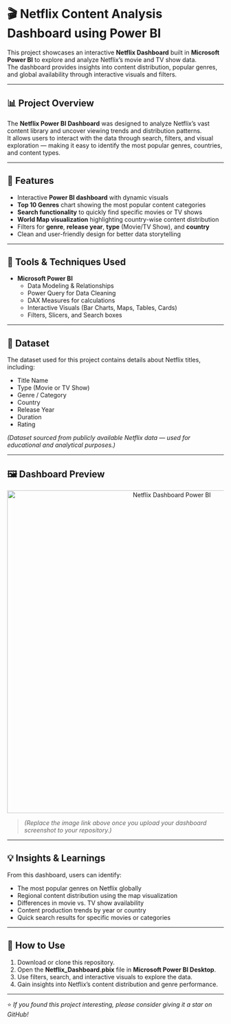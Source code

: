 # 🎬 Netflix Content Analysis Dashboard using Power BI

This project showcases an interactive **Netflix Dashboard** built in **Microsoft Power BI** to explore and analyze Netflix’s movie and TV show data.  
The dashboard provides insights into content distribution, popular genres, and global availability through interactive visuals and filters.

---

## 📊 Project Overview

The **Netflix Power BI Dashboard** was designed to analyze Netflix’s vast content library and uncover viewing trends and distribution patterns.  
It allows users to interact with the data through search, filters, and visual exploration — making it easy to identify the most popular genres, countries, and content types.

---

## 🚀 Features

- Interactive **Power BI dashboard** with dynamic visuals  
- **Top 10 Genres** chart showing the most popular content categories  
- **Search functionality** to quickly find specific movies or TV shows  
- **World Map visualization** highlighting country-wise content distribution  
- Filters for **genre**, **release year**, **type** (Movie/TV Show), and **country**  
- Clean and user-friendly design for better data storytelling

---

## 🧠 Tools & Techniques Used

- **Microsoft Power BI**
  - Data Modeling & Relationships  
  - Power Query for Data Cleaning  
  - DAX Measures for calculations  
  - Interactive Visuals (Bar Charts, Maps, Tables, Cards)  
  - Filters, Slicers, and Search boxes  

---

## 📂 Dataset

The dataset used for this project contains details about Netflix titles, including:
- Title Name  
- Type (Movie or TV Show)  
- Genre / Category  
- Country  
- Release Year  
- Duration  
- Rating  

*(Dataset sourced from publicly available Netflix data — used for educational and analytical purposes.)*

---

## 🖼️ Dashboard Preview

<p align="center">
  <img src="https://github.com/Aarsh0315/Netflix-Content-Analysis-Dashboard-PowerBI/blob/main/netflix_dashboard.png?raw=true" width="750" alt="Netflix Dashboard Power BI">
</p>

> *(Replace the image link above once you upload your dashboard screenshot to your repository.)*

---

## 💡 Insights & Learnings

From this dashboard, users can identify:
- The most popular genres on Netflix globally  
- Regional content distribution using the map visualization  
- Differences in movie vs. TV show availability  
- Content production trends by year or country  
- Quick search results for specific movies or categories  

---

## 🧩 How to Use

1. Download or clone this repository.  
2. Open the **Netflix_Dashboard.pbix** file in **Microsoft Power BI Desktop**.  
3. Use filters, search, and interactive visuals to explore the data.  
4. Gain insights into Netflix’s content distribution and genre performance.

---

⭐ *If you found this project interesting, please consider giving it a star on GitHub!*
